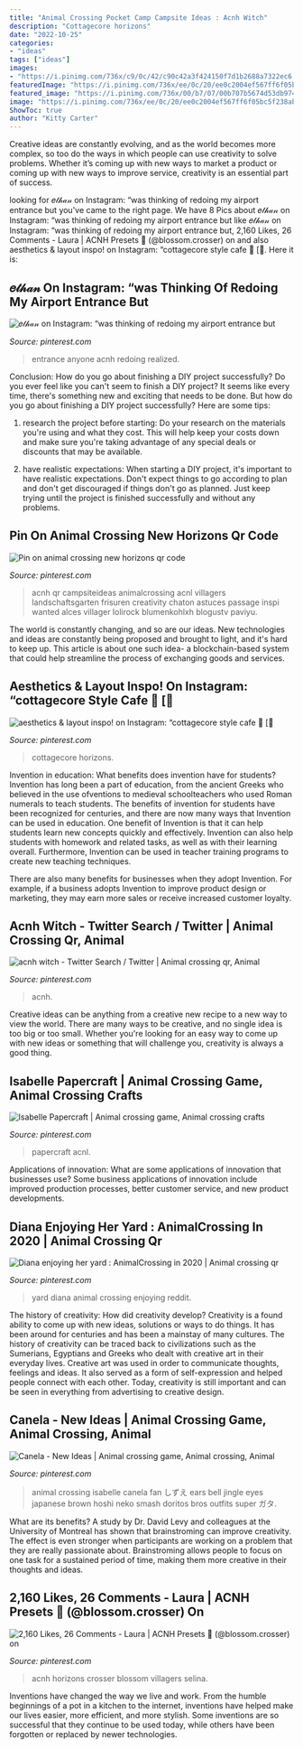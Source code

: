 ```yaml
---
title: "Animal Crossing Pocket Camp Campsite Ideas : Acnh Witch"
description: "Cottagecore horizons"
date: "2022-10-25"
categories:
- "ideas"
tags: ["ideas"]
images:
- "https://i.pinimg.com/736x/c9/0c/42/c90c42a3f424150f7d1b2688a7322ec6.jpg"
featuredImage: "https://i.pinimg.com/736x/ee/0c/20/ee0c2004ef567ff6f05bc5f238abc958.jpg"
featured_image: "https://i.pinimg.com/736x/00/b7/07/00b707b5674d53db974586408e86b19e.jpg"
image: "https://i.pinimg.com/736x/ee/0c/20/ee0c2004ef567ff6f05bc5f238abc958.jpg"
ShowToc: true
author: "Kitty Carter"
---
```



Creative ideas are constantly evolving, and as the world becomes more complex, so too do the ways in which people can use creativity to solve problems. Whether it’s coming up with new ways to market a product or coming up with new ways to improve service, creativity is an essential part of success.

	

		
looking for 𝑒𝓉𝒽𝒶𝓃 on Instagram: “was thinking of redoing my airport entrance but you've came to the right page. We have 8 Pics about 𝑒𝓉𝒽𝒶𝓃 on Instagram: “was thinking of redoing my airport entrance but like 𝑒𝓉𝒽𝒶𝓃 on Instagram: “was thinking of redoing my airport entrance but, 2,160 Likes, 26 Comments - Laura | ACNH Presets 💫 (@blossom.crosser) on and also aesthetics &amp; layout inspo! on Instagram: “cottagecore style cafe 🍂 [🌻. Here it is:
		
    
## 𝑒𝓉𝒽𝒶𝓃 On Instagram: “was Thinking Of Redoing My Airport Entrance But

<img loading=lazy src="https://i.pinimg.com/736x/c9/0c/42/c90c42a3f424150f7d1b2688a7322ec6.jpg" onerror="this.onerror=null;this.src='https://tse1.mm.bing.net/th?id=OIP.3Qo9tBDqazEnZs2UUpTfTgHaEc&amp;pid=15.1';" alt="𝑒𝓉𝒽𝒶𝓃 on Instagram: “was thinking of redoing my airport entrance but">

_Source: pinterest.com_

>entrance anyone acnh redoing realized. 

	

Conclusion: How do you go about finishing a DIY project successfully?
Do you ever feel like you can't seem to finish a DIY project? It seems like every time, there's something new and exciting that needs to be done. But how do you go about finishing a DIY project successfully? Here are some tips: 
1. research the project before starting: Do your research on the materials you're using and what they cost. This will help keep your costs down and make sure you're taking advantage of any special deals or discounts that may be available. 

2. have realistic expectations: When starting a DIY project, it's important to have realistic expectations. Don't expect things to go according to plan and don't get discouraged if things don't go as planned. Just keep trying until the project is finished successfully and without any problems. 


    
## Pin On Animal Crossing New Horizons Qr Code

<img loading=lazy src="https://i.pinimg.com/736x/56/33/dc/5633dccf9c96d20ee7efc6bc5b23b695.jpg" onerror="this.onerror=null;this.src='https://tse4.mm.bing.net/th?id=OIP.6ruHD8-GgyPiVx-TvBfmcwHaHc&amp;pid=15.1';" alt="Pin on animal crossing new horizons qr code">

_Source: pinterest.com_

>acnh qr campsiteideas animalcrossing acnl villagers landschaftsgarten frisuren creativity chaton astuces passage inspi wanted alces villager lolirock blumenkohlxh blogustv paviyu. 

	

The world is constantly changing, and so are our ideas. New technologies and ideas are constantly being proposed and brought to light, and it's hard to keep up. This article is about one such idea- a blockchain-based system that could help streamline the process of exchanging goods and services.

    
## Aesthetics &amp; Layout Inspo! On Instagram: “cottagecore Style Cafe 🍂 [🌻

<img loading=lazy src="https://i.pinimg.com/736x/85/ac/ff/85acff40ee4791451c7d0ac2802e6ec8.jpg" onerror="this.onerror=null;this.src='https://tse2.mm.bing.net/th?id=OIP.uo9TqVkKO8o-guA-wUCjHQHaEE&amp;pid=15.1';" alt="aesthetics &amp; layout inspo! on Instagram: “cottagecore style cafe 🍂 [🌻">

_Source: pinterest.com_

>cottagecore horizons. 

	

Invention in education: What benefits does invention have for students?
Invention has long been a part of education, from the ancient Greeks who believed in the use ofventions to medieval schoolteachers who used Roman numerals to teach students. The benefits of invention for students have been recognized for centuries, and there are now many ways that Invention can be used in education. 
One benefit of Invention is that it can help students learn new concepts quickly and effectively. Invention can also help students with homework and related tasks, as well as with their learning overall. Furthermore, Invention can be used in teacher training programs to create new teaching techniques. 

There are also many benefits for businesses when they adopt Invention. For example, if a business adopts Invention to improve product design or marketing, they may earn more sales or receive increased customer loyalty.

    
## Acnh Witch - Twitter Search / Twitter | Animal Crossing Qr, Animal

<img loading=lazy src="https://i.pinimg.com/736x/b8/0f/37/b80f37e44c45e768cf057a75454bdd2e.jpg" onerror="this.onerror=null;this.src='https://tse4.mm.bing.net/th?id=OIP.Irl_zUXeHXg1Fgxra5CXrAHaEK&amp;pid=15.1';" alt="acnh witch - Twitter Search / Twitter | Animal crossing qr, Animal">

_Source: pinterest.com_

>acnh. 

	

Creative ideas can be anything from a creative new recipe to a new way to view the world. There are many ways to be creative, and no single idea is too big or too small. Whether you're looking for an easy way to come up with new ideas or something that will challenge you, creativity is always a good thing.

    
## Isabelle Papercraft | Animal Crossing Game, Animal Crossing Crafts

<img loading=lazy src="https://i.pinimg.com/736x/ee/0c/20/ee0c2004ef567ff6f05bc5f238abc958.jpg" onerror="this.onerror=null;this.src='https://tse3.mm.bing.net/th?id=OIP.KldLf3PHGIrQQ9LjOj7P5wHaJ3&amp;pid=15.1';" alt="Isabelle Papercraft | Animal crossing game, Animal crossing crafts">

_Source: pinterest.com_

>papercraft acnl. 

	

Applications of innovation: What are some applications of innovation that businesses use?
Some business applications of innovation include improved production processes, better customer service, and new product developments.

    
## Diana Enjoying Her Yard : AnimalCrossing In 2020 | Animal Crossing Qr

<img loading=lazy src="https://i.pinimg.com/736x/8a/67/6c/8a676c31ccce1b7da83428e404b14309.jpg" onerror="this.onerror=null;this.src='https://tse3.mm.bing.net/th?id=OIP.fefF_VX2LxTHIPn0e5VsnQHaEK&amp;pid=15.1';" alt="Diana enjoying her yard : AnimalCrossing in 2020 | Animal crossing qr">

_Source: pinterest.com_

>yard diana animal crossing enjoying reddit. 

	

The history of creativity: How did creativity develop?
Creativity is a found ability to come up with new ideas, solutions or ways to do things. It has been around for centuries and has been a mainstay of many cultures. The history of creativity can be traced back to civilizations such as the Sumerians, Egyptians and Greeks who dealt with creative art in their everyday lives. Creative art was used in order to communicate thoughts, feelings and ideas. It also served as a form of self-expression and helped people connect with each other. Today, creativity is still important and can be seen in everything from advertising to creative design.

    
## Canela - New Ideas | Animal Crossing Game, Animal Crossing, Animal

<img loading=lazy src="https://i.pinimg.com/736x/00/b7/07/00b707b5674d53db974586408e86b19e.jpg" onerror="this.onerror=null;this.src='https://tse4.mm.bing.net/th?id=OIP.1OYJ65-WQX38YIZpQzKcRgHaJ4&amp;pid=15.1';" alt="Canela - New Ideas | Animal crossing game, Animal crossing, Animal">

_Source: pinterest.com_

>animal crossing isabelle canela fan しずえ ears bell jingle eyes japanese brown hoshi neko smash doritos bros outfits super ガタ. 

	

What are its benefits?
A study by Dr. David Levy and colleagues at the University of Montreal has shown that brainstroming can improve creativity. The effect is even stronger when participants are working on a problem that they are really passionate about. Brainstroming allows people to focus on one task for a sustained period of time, making them more creative in their thoughts and ideas.

    
## 2,160 Likes, 26 Comments - Laura | ACNH Presets 💫 (@blossom.crosser) On

<img loading=lazy src="https://i.pinimg.com/736x/93/84/be/9384be75250289bd183449c9d8710112.jpg" onerror="this.onerror=null;this.src='https://tse4.mm.bing.net/th?id=OIP.79ZYcmAQ8ROKCjHrs_I6iAHaFB&amp;pid=15.1';" alt="2,160 Likes, 26 Comments - Laura | ACNH Presets 💫 (@blossom.crosser) on">

_Source: pinterest.com_

>acnh horizons crosser blossom villagers selina. 

	

Inventions have changed the way we live and work. From the humble beginnings of a pot in a kitchen to the internet, inventions have helped make our lives easier, more efficient, and more stylish. Some inventions are so successful that they continue to be used today, while others have been forgotten or replaced by newer technologies.


